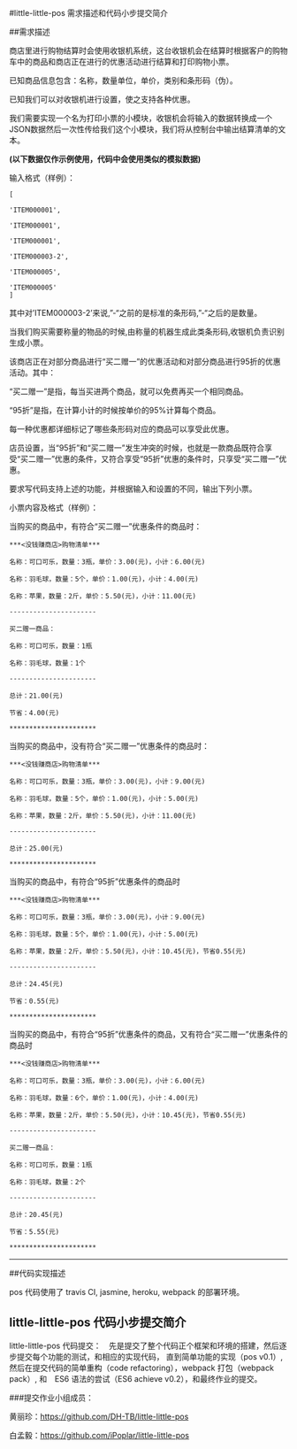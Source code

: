 #little-little-pos 需求描述和代码小步提交简介

##需求描述

商店里进行购物结算时会使用收银机系统，这台收银机会在结算时根据客户的购物车中的商品和商店正在进行的优惠活动进行结算和打印购物小票。

已知商品信息包含：名称，数量单位，单价，类别和条形码（伪）。

已知我们可以对收银机进行设置，使之支持各种优惠。

我们需要实现一个名为打印小票的小模块，收银机会将输入的数据转换成一个JSON数据然后一次性传给我们这个小模块，我们将从控制台中输出结算清单的文本。

 **(以下数据仅作示例使用，代码中会使用类似的模拟数据)**

输入格式（样例）：

    [

    'ITEM000001',

    'ITEM000001',

    'ITEM000001',

    'ITEM000003-2',

    'ITEM000005',

    'ITEM000005'
    ]

其中对’ITEM000003-2’来说,”-“之前的是标准的条形码,”-“之后的是数量。

当我们购买需要称量的物品的时候,由称量的机器生成此类条形码,收银机负责识别生成小票。

该商店正在对部分商品进行“买二赠一”的优惠活动和对部分商品进行95折的优惠活动。其中：

“买二赠一”是指，每当买进两个商品，就可以免费再买一个相同商品。

“95折”是指，在计算小计的时候按单价的95%计算每个商品。

每一种优惠都详细标记了哪些条形码对应的商品可以享受此优惠。

店员设置，当“95折”和“买二赠一”发生冲突的时候，也就是一款商品既符合享受“买二赠一”优惠的条件，又符合享受“95折”优惠的条件时，只享受“买二赠一”优惠。

要求写代码支持上述的功能，并根据输入和设置的不同，输出下列小票。

小票内容及格式（样例）：

当购买的商品中，有符合“买二赠一”优惠条件的商品时：


    ***<没钱赚商店>购物清单***

    名称：可口可乐，数量：3瓶，单价：3.00(元)，小计：6.00(元)

    名称：羽毛球，数量：5个，单价：1.00(元)，小计：4.00(元)

    名称：苹果，数量：2斤，单价：5.50(元)，小计：11.00(元)

    ----------------------

    买二赠一商品：

    名称：可口可乐，数量：1瓶

    名称：羽毛球，数量：1个

    ----------------------

    总计：21.00(元)

    节省：4.00(元)

    **********************
当购买的商品中，没有符合“买二赠一”优惠条件的商品时：


    ***<没钱赚商店>购物清单***

    名称：可口可乐，数量：3瓶，单价：3.00(元)，小计：9.00(元)

    名称：羽毛球，数量：5个，单价：1.00(元)，小计：5.00(元)

    名称：苹果，数量：2斤，单价：5.50(元)，小计：11.00(元)

    ----------------------

    总计：25.00(元)

    **********************
当购买的商品中，有符合“95折”优惠条件的商品时


    ***<没钱赚商店>购物清单***

    名称：可口可乐，数量：3瓶，单价：3.00(元)，小计：9.00(元)

    名称：羽毛球，数量：5个，单价：1.00(元)，小计：5.00(元)

    名称：苹果，数量：2斤，单价：5.50(元)，小计：10.45(元)，节省0.55(元)

    ----------------------

    总计：24.45(元)

    节省：0.55(元)

    **********************
当购买的商品中，有符合“95折”优惠条件的商品，又有符合“买二赠一”优惠条件的商品时


    ***<没钱赚商店>购物清单***

    名称：可口可乐，数量：3瓶，单价：3.00(元)，小计：6.00(元)

    名称：羽毛球，数量：6个，单价：1.00(元)，小计：4.00(元)

    名称：苹果，数量：2斤，单价：5.50(元)，小计：10.45(元)，节省0.55(元)

    ----------------------

    买二赠一商品：

    名称：可口可乐，数量：1瓶

    名称：羽毛球，数量：2个

    ----------------------

    总计：20.45(元)

    节省：5.55(元)

    **********************

---

##代码实现描述

pos 代码使用了 travis CI, jasmine, heroku, webpack 的部署环境。

## little-little-pos 代码小步提交简介

little-little-pos 代码提交：　先是提交了整个代码正个框架和环境的搭建，然后逐步提交每个功能的测试，和相应的实现代码，
直到简单功能的实现（pos v0.1）,　然后在提交代码的简单重构（code refactoring），webpack 打包（webpack pack）,
和　ES6 语法的尝试（ES6 achieve v0.2），和最终作业的提交。


###提交作业小组成员：

黄丽珍：https://github.com/DH-TB/little-little-pos

白孟毅：https://github.com/iPoplar/little-little-pos
